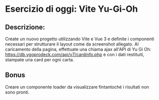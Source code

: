 # Esercizio di oggi: Vite Yu-Gi-Oh

## Descrizione:

Create un nuovo progetto utilizzando Vite e Vue 3 e definite i componenti necessari per strutturare il layout come da screenshot allegato.
Al caricamento della pagina, effettuate una chiama ajax all'API di Yu Gi Oh: https://db.ygoprodeck.com/api/v7/cardinfo.php
e con i dati restituiti, stampate una card per ogni carta.

## Bonus

Creare un componente loader da visualizzare fintantoché i risultati non sono pronti.
